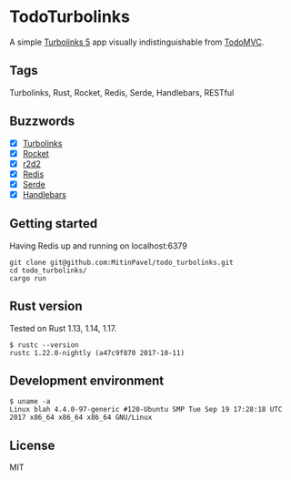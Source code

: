 # TodoTurbolinks

A simple [Turbolinks 5](https://github.com/turbolinks/turbolinks) app visually indistinguishable from [TodoMVC](http://todomvc.com/).

## Tags

Turbolinks, Rust, Rocket, Redis, Serde, Handlebars, RESTful

## Buzzwords

- [x] [Turbolinks](https://github.com/turbolinks/turbolinks)
- [x] [Rocket](https://rocket.rs/)
- [x] [r2d2](https://github.com/sfackler/r2d2)
- [x] [Redis](https://redis.io/)
- [x] [Serde](https://serde.rs/)
- [x] [Handlebars](https://github.com/sunng87/handlebars-rust)
 
## Getting started

Having Redis up and running on localhost:6379
```
git clone git@github.com:MitinPavel/todo_turbolinks.git
cd todo_turbolinks/
cargo run
```

## Rust version

Tested on Rust 1.13, 1.14, 1.17.

```
$ rustc --version
rustc 1.22.0-nightly (a47c9f870 2017-10-11)
```

## Development environment

```
$ uname -a
Linux blah 4.4.0-97-generic #120-Ubuntu SMP Tue Sep 19 17:28:18 UTC 2017 x86_64 x86_64 x86_64 GNU/Linux

```

## License

MIT
